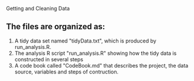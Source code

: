 Getting and Cleaning Data
## The files are organized as: 
1. A tidy data set named "tidyData.txt", which is produced by run_analysis.R.
2. The analysis R script "run_analysis.R" showing how the tidy data is constructed in several steps
3. A code book called "CodeBook.md" that describes the project, the data source, variables and steps of contruction.
